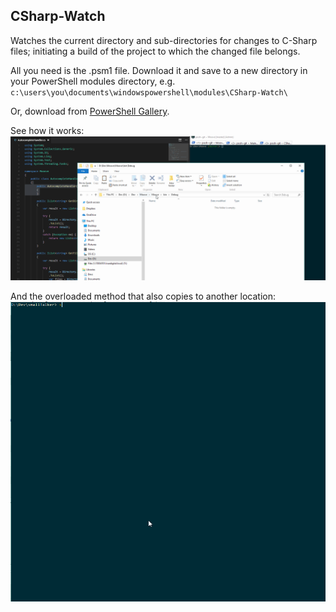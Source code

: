 ## CSharp-Watch ##

Watches the current directory and sub-directories for changes to C-Sharp files; initiating a build of the project to which the changed file belongs.

All you need is the .psm1 file. Download it and save to a new directory in your PowerShell modules directory, e.g.
`c:\users\you\documents\windowspowershell\modules\CSharp-Watch\`

Or, download from [PowerShell Gallery](https://www.powershellgallery.com/packages/CSharp-Watch/1.0).

See how it works: ![CSharp-Watch.gif](https://github.com/testpattern/CSharp-Watch/blob/master/CSharp-Watch.gif)

And the overloaded method that also copies to another location: ![CSharp-Watch-overload.gif](https://github.com/testpattern/CSharp-Watch/blob/master/CSharp-Watch-overload.gif)